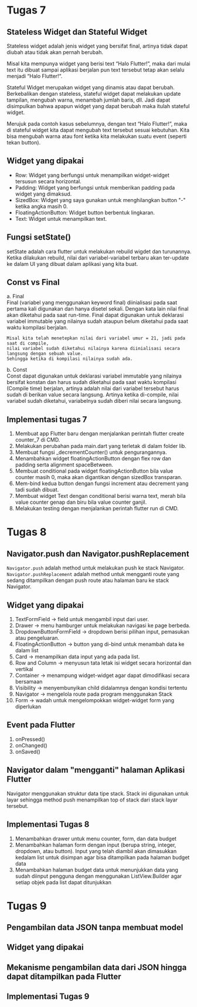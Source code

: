 # Tugas 7

## Stateless Widget dan Stateful Widget
Stateless widget adalah jenis widget yang bersifat final, artinya tidak dapat diubah atau tidak akan pernah berubah.

Misal kita mempunya widget yang berisi text “Halo Flutter!”, maka dari mulai text itu dibuat sampai aplikasi berjalan pun text tersebut tetap akan selalu menjadi “Halo Flutter!“.

Stateful Widget merupakan widget yang dinamis atau dapat berubah. Berkebalikan dengan stateless, stateful widget dapat melakukan update tampilan, mengubah warna, menambah jumlah baris, dll. Jadi dapat disimpulkan bahwa apapun widget yang dapat berubah maka itulah stateful widget.

Merujuk pada contoh kasus sebelumnya, dengan text “Halo Flutter!”, maka di stateful widget kita dapat mengubah text tersebut sesuai kebutuhan. Kita bisa mengubah warna atau font ketika kita melakukan suatu event (seperti tekan button).


## Widget yang dipakai
- Row: Widget yang berfungsi untuk menampilkan widget-widget tersusun secara horizontal.
- Padding: Widget yang berfungsi untuk memberikan padding pada widget yang dimaksud.
- SizedBox: Widget yang saya gunakan untuk menghilangkan button "-" ketika angka masih 0.
- FloatingActionButton: Widget button berbentuk lingkaran.
- Text: Widget untuk menampilkan text.


## Fungsi setState()
setState adalah cara flutter untuk melakukan rebuild wigdet dan turunannya. Ketika dilakukan rebuild, nilai dari variabel-variabel terbaru akan ter-update ke dalam UI yang dibuat dalam aplikasi yang kita buat.

## Const vs Final
a. Final <br>
Final (variabel yang menggunakan keyword final) diinialisasi pada saat pertama kali digunakan dan hanya disetel sekali. Dengan kata lain nilai final akan diketahui pada saat run-time. Final dapat digunakan untuk deklarasi variabel immutable yang nilainya sudah ataupun belum diketahui pada saat waktu kompilasi berjalan.

	Misal kita telah menetepkan nilai dari variabel umur = 21, jadi pada saat di compile, 
	nilai variabel sudah diketahui nilainya karena diinialisasi secara langsung dengan sebuah value. 
	Sehingga ketika di kompilasi nilainya sudah ada.
  
b. Const <br>
Const dapat digunakan untuk deklarasi variabel immutable yang nilainya bersifat konstan dan harus sudah diketahui pada saat waktu kompilasi (Compile time) berjalan, artinya adalah nilai dari variabel tersebut harus sudah di berikan value secara langsung. Artinya ketika di-compile, nilai variabel sudah diketahui, variabelnya sudah diberi nilai secara langsung.

## Implementasi tugas 7
1. Membuat app Flutter baru dengan menjalankan perintah flutter create counter_7 di CMD.
2. Melakukan perubahan pada main.dart yang terletak di dalam folder lib.
3. Membuat fungsi _decrementCounter() untuk pengurangannya.
4. Menambahkan widget floatingActionButton dengan flex row dan padding serta alignment spaceBetween.
5. Membuat conditional pada widget floatingActionButton bila value counter masih 0, maka akan digantikan dengan sizedBox transparan.
6. Mem-bind kedua button dengan fungsi increment atau decrement yang tadi sudah dibuat.
7. Membuat widget Text dengan conditional berisi warna text, merah bila value counter genap dan biru bila value counter ganjil.
8. Melakukan testing dengan menjalankan perintah flutter run di CMD.


# Tugas 8
## Navigator.push dan Navigator.pushReplacement
`Navigator.push` adalah method untuk melakukan push ke stack Navigator. `Navigator.pushReplacement` adalah method untuk mengganti route yang sedang ditampilkan dengan push route atau halaman baru ke stack Navigator.

## Widget yang dipakai
1. TextFormField -> field untuk mengambil input dari user.
2. Drawer -> menu hamburger untuk melakukan navigasi ke page berbeda.
3. DropdownButtonFormField -> dropdown berisi pilihan input, pemasukan atau pengeluaran.
4. FloatingActionButton -> button yang di-bind untuk menambah data ke dalam list
5. Card -> menampilkan data input yang ada pada list.
6. Row and Column -> menyusun tata letak isi widget secara horizontal dan vertikal
7. Container -> menampung widget-widget agar dapat dimodifikasi secara bersamaan
8. Visibility -> menyembunyikan child didalamnya dengan kondisi tertentu
9. Navigator -> mengelola route pada program menggunakan Stack
10. Form -> wadah untuk mengelompokkan widget-widget form yang diperlukan

## Event pada Flutter
1. onPressed()
2. onChanged()
3. onSaved()

## Navigator dalam "mengganti" halaman Aplikasi Flutter
Navigator menggunakan struktur data tipe stack. Stack ini digunakan untuk layar sehingga method push menampilkan top of stack dari stack layar tersebut.

## Implementasi Tugas 8
1. Menambahkan drawer untuk menu counter, form, dan data budget
2. Menambahkan halaman form dengan input (berupa string, integer, dropdown, atau button). Input yang telah diambil akan dimasukkan kedalam list untuk disimpan agar bisa ditampilkan pada halaman budget data
3. Menambahkan halaman budget data untuk menunjukkan data yang sudah diinput pengguna dengan menggunakan ListView.Builder agar setiap objek pada list dapat ditunjukkan

# Tugas 9
## Pengambilan data JSON tanpa membuat model 

## Widget yang dipakai

## Mekanisme pengambilan data dari JSON hingga dapat ditampilkan pada Flutter

## Implementasi Tugas 9

